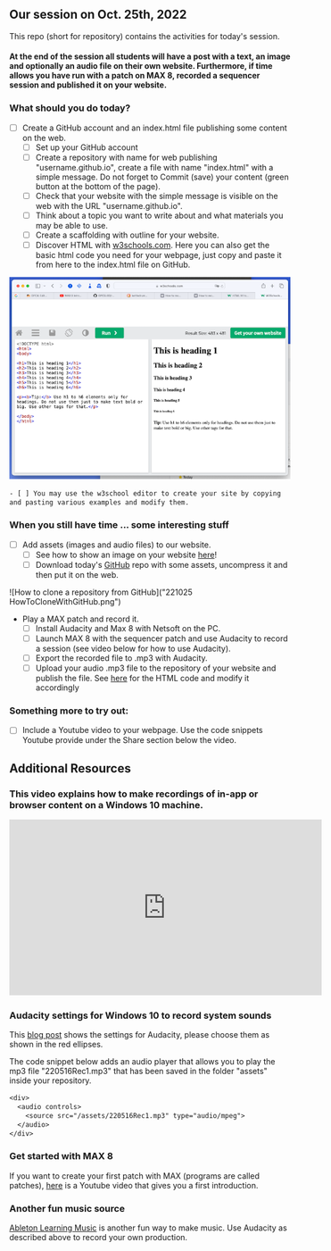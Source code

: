 ## Our session on Oct. 25th, 2022

This repo (short for repository) contains the activities for today's session.

#### At the end of the session all students will have a post with a text, an image and optionally an audio file on their own website. Furthermore, if time allows you have run with a patch on MAX 8, recorded a sequencer session and published it on your website.

### What should you do today?
- [ ] Create a GitHub account and an index.html file publishing some content on the web.
	- [ ] Set up your GitHub account
	- [ ] Create a repository with name for web publishing "username.github.io", create a file with name "index.html" with a simple message. Do not forget to Commit (save) your content (green button at the bottom of the page).
	- [ ] Check that your website with the simple message is visible on the web with the URL "username.github.io".
	- [ ] Think about a topic you want to write about and what materials you may be able to use. 
	- [ ] Create a scaffolding with outline for your website.
	- [ ] Discover HTML with [w3schools.com](https://www.w3schools.com/html/default.asp). Here you can also get the basic html code you need for your webpage, just copy and paste it from here to the index.html file on GitHub.

![w3schools.com](w3schoolsEx.png)

	- [ ] You may use the w3school editor to create your site by copying and pasting various examples and modify them. 
		
### When you still have time ... some interesting stuff
- [ ] Add assets (images and audio files) to our website.
	- [ ] See how to show an image on your website [here](https://www.w3schools.com/tags/tag_img.asp)!
	- [ ] Download today's [GitHub](https://github.com/mibrs/GPC5L03) repo with some assets, uncompress it and then put it on the web. 

![How to clone a repository from GitHub]("221025 HowToCloneWithGitHub.png")

- Play a MAX patch and record it.
	- [ ] Install Audacity and Max 8 with Netsoft on the PC.
	- [ ] Launch MAX 8 with the sequencer patch and use Audacity to record a session (see video below for how to use Audacity).
  	- [ ] Export the recorded file to .mp3 with Audacity.
  	- [ ] Upload your audio .mp3 file to the repository of your website and publish the file. See [here](https://www.w3schools.com/html/html5_audio.asp) for the HTML code and modify it accordingly
  
### Something more to try out:
- [ ] Include a Youtube video to your webpage. Use the code snippets Youtube provide under the Share section below the video.

## Additional Resources

### This video explains how to make recordings of in-app or browser content on a Windows 10 machine.
<iframe width="560" height="315" src="https://www.youtube.com/embed/knL6uKBGyIg" title="YouTube video player" frameborder="0" allow="accelerometer; autoplay; clipboard-write; encrypted-media; gyroscope; picture-in-picture" allowfullscreen></iframe>

### Audacity settings for Windows 10 to record system sounds
This [blog post](https://mibrs.github.io/audio/web-design/2021/12/14/EMusic-Recording.html) shows the settings for Audacity, please choose them as shown in the red ellipses.

The code snippet below adds an audio player that allows you to play the mp3 file "220516Rec1.mp3" that has been saved in the folder "assets" inside your repository.

``` language=html
<div>
  <audio controls>
    <source src="/assets/220516Rec1.mp3" type="audio/mpeg">
  </audio>
</div>
```
### Get started with MAX 8
If you want to create your first patch with MAX (programs are called patches), [here](https://youtu.be/XQIWh4AnluI) is a Youtube video that gives you a first introduction.

### Another fun music source
[Ableton Learning Music](https://learningmusic.ableton.com) is another fun way to make music. Use Audacity as described above to record your own production.
